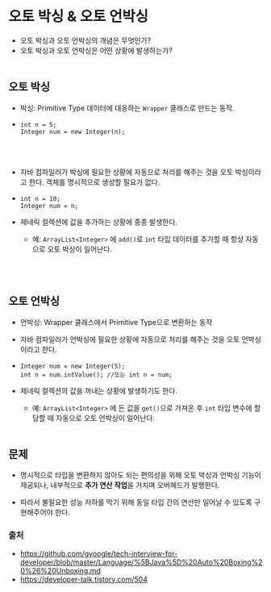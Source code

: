 # 오토 박싱 & 오토 언박싱
- 오토 박싱과 오토 언박싱의 개념은 무엇인가?
- 오토 박싱과 오토 언박싱은 어떤 상황에 발생하는가?
<br></br>

## 오토 박싱
- 박싱: Primitive Type 데이터에 대응하는 `Wrapper` 클래스로 만드는 동작. 

-   ```
    int n = 5;
    Integer num = new Integer(n);
    ```
<br></br>

- 자바 컴파일러가 박싱에 필요한 상황에 자동으로 처리를 해주는 것을 오토 박싱이라고 한다. 객체를 명시적으로 생성할 필요가 없다.

-   ```
    int n = 10;
    Integer num = n;
    ```

- 제네릭 컬렉션에 값을 추가하는 상황에 종종 발생한다.
    - 예: `ArrayList<Integer>` 에 `add()`로 `int` 타입 데이터를 추가할 때 항상 자동으로 오토 박싱이 일어난다.

<br></br>

## 오토 언박싱
- 언박싱: Wrapper 클래스에서 Primitive Type으로 변환하는 동작

- 자바 컴파일러가 언박싱에 필요한 상황에 자동으로 처리를 해주는 것을 오토 언박싱이라고 한다.

-   ```
    Integer num = new Integer(5);
    int n = num.intValue(); //또는 int n = num;
    ```

- 제네릭 컬렉션의 값을 꺼내는 상황에 발생하기도 한다.
    - 예: `ArrayList<Integer>` 에 든 값을 `get()`으로 가져온 후 `int` 타입 변수에 할당할 때 자동으로 오토 언박싱이 일어난다.
<br></br>

## 문제
- 명시적으로 타입을 변환하지 않아도 되는 편의성을 위해 오토 박싱과 언박싱 기능이 제공되나, 내부적으로 **추가 연산 작업**을 거치며 오버헤드가 발행한다.

- 따라서 불필요한 성능 저하를 막기 위해 동일 타입 간의 연산만 일어날 수 있도록 구현해주어야 한다.

### 출처
- https://github.com/gyoogle/tech-interview-for-developer/blob/master/Language/%5BJava%5D%20Auto%20Boxing%20%26%20Unboxing.md
- https://developer-talk.tistory.com/504